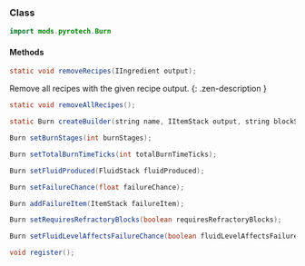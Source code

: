 
### Class

```java
import mods.pyrotech.Burn
```

#### Methods

```java
static void removeRecipes(IIngredient output);
```

Remove all recipes with the given recipe output.
{: .zen-description }


```java
static void removeAllRecipes();
```


```java
static Burn createBuilder(string name, IItemStack output, string blockString);
```

```java
Burn setBurnStages(int burnStages);
```


```java
Burn setTotalBurnTimeTicks(int totalBurnTimeTicks);
```


```java
Burn setFluidProduced(FluidStack fluidProduced);
```


```java
Burn setFailureChance(float failureChance);
```


```java
Burn addFailureItem(ItemStack failureItem);
```


```java
Burn setRequiresRefractoryBlocks(boolean requiresRefractoryBlocks);
```


```java
Burn setFluidLevelAffectsFailureChance(boolean fluidLevelAffectsFailureChance);
```


```java
void register();
```

